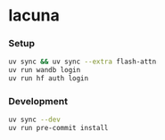 # lacuna

### Setup
```bash
uv sync && uv sync --extra flash-attn
uv run wandb login
uv run hf auth login
```

### Development
```bash
uv sync --dev
uv run pre-commit install
```